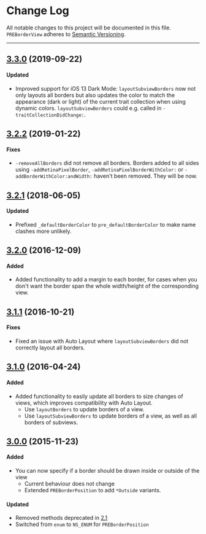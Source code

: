 # Change Log
All notable changes to this project will be documented in this file.
`PREBorderView` adheres to [Semantic Versioning](http://semver.org/).

--- 

## [3.3.0](https://github.com/pres/PREBorderView/releases/tag/3.3.0) (2019-09-22)

#### Updated
* Improved support for iOS 13 Dark Mode: `layoutSubviewBorders` now not only layouts all borders but also updates the color to match the appearance (dark or light) of the current trait collection when using dynamic colors. `layoutSubviewBorders` could e.g. called in `-traitCollectionDidChange:`.

## [3.2.2](https://github.com/pres/PREBorderView/releases/tag/3.2.2) (2019-01-22)

#### Fixes
* `-removeAllBorders` did not remove all borders. Borders added to all sides using `-addRetinaPixelBorder`, `-addRetinaPixelBorderWithColor:` or `-addBorderWithColor:andWidth:` haven't been removed. They will be now.

## [3.2.1](https://github.com/pres/PREBorderView/releases/tag/3.2.1) (2018-06-05)

#### Updated
* Prefixed `_defaultBorderColor` to `pre_defaultBorderColor` to make name clashes more unlikely.

## [3.2.0](https://github.com/pres/PREBorderView/releases/tag/3.2.0) (2016-12-09)

#### Added
* Added functionality to add a margin to each border, for cases when you don't want the border span the whole width/height of the corresponding view.

## [3.1.1](https://github.com/pres/PREBorderView/releases/tag/3.1.1) (2016-10-21)

#### Fixes
* Fixed an issue with Auto Layout where `layoutSubviewBorders` did not correctly layout all borders.

## [3.1.0](https://github.com/pres/PREBorderView/releases/tag/3.1.0) (2016-04-24)

#### Added
* Added functionality to easily update all borders to size changes of views, which improves compatibility with Auto Layout.
  * Use `layoutBorders` to update borders of a view.
  * Use `layoutSubviewBorders` to update borders of a view, as well as all borders of subviews.

## [3.0.0](https://github.com/pres/PREBorderView/releases/tag/3.0) (2015-11-23)

#### Added
* You can now specify if a border should be drawn inside or outside of the view
  * Current behaviour does not change
  * Extended `PREBorderPosition` to add `*Outside` variants.

#### Updated
* Removed methods deprecated in [2.1](https://github.com/pres/PREBorderView/releases/tag/2.1)
* Switched from `enum` to `NS_ENUM` for `PREBorderPosition`
